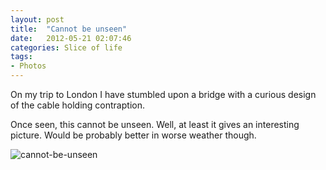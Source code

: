 ```yaml
---
layout: post
title:  "Cannot be unseen"
date:   2012-05-21 02:07:46
categories: Slice of life
tags:
- Photos
---
```


On my trip to London I have stumbled upon a bridge with a curious design of the
cable holding contraption.

Once seen, this cannot be unseen. Well, at least it gives an interesting
picture. Would be probably better in worse weather though.

![cannot-be-unseen]

[cannot-be-unseen]: /images/cannot-be-unseen.jpg "Cannot be unseen"

